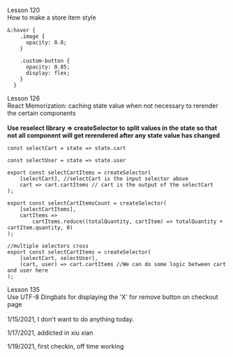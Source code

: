 Lesson 120
<br>
How to make a store item style
```
&:hover {
    .image {
      opacity: 0.8;
    }

    .custom-button {
      opacity: 0.85;
      display: flex;
    }
  }
```

Lesson 126
<br>
React Memorization: caching state value when not necessary to rerender the certain components
<br>
<br>
<b>Use reselect library => createSelector to split values in the state so that not all component will get rerendered after any state value has changed</b>
<br>
```
const selectCart = state => state.cart

const selectUser = state => state.user

export const selectCartItems = createSelector(
    [selectCart], //selectCart is the input selector above
    cart => cart.cartItems // cart is the output of the selectCart
);

export const selectCartItemsCount = createSelector(
    [selectCartItems],
    cartItems =>
        cartItems.reduce((totalQuantity, cartItem) => totalQuantity + cartItem.quantity, 0)
);

//multiple selectors cross
export const selectCartItems = createSelector(
    [selectCart, selectUser], 
    (cart, user) => cart.cartItems //We can do some logic between cart and user here
);
```

Lesson 135
<br>
Use UTF-8 Dingbats for displaying the 'X' for remove button on checkout page
<br>
<br>
1/15/2021, I don't want to do anything today.

1/17/2021, addicted in xiu xian

1/19/2021, first checkin, off time working